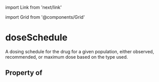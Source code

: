 import Link from 'next/link'
  
import Grid from '@components/Grid'

# doseSchedule

A dosing schedule for the drug for a given population, either observed, recommended, or maximum dose based on the type used.

## Property of



